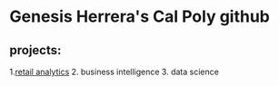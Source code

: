 # Genesis Herrera's Cal Poly github
## projects:

1.[retail analytics](https://linkmehere.com)
2. business intelligence
3. data science 
